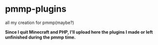 # pmmp-plugins
all my creation for pmmp(maybe?)

**Since I quit Minecraft and PHP, I'll upload here the plugins I made or left unfinished during the pmmp time.**
